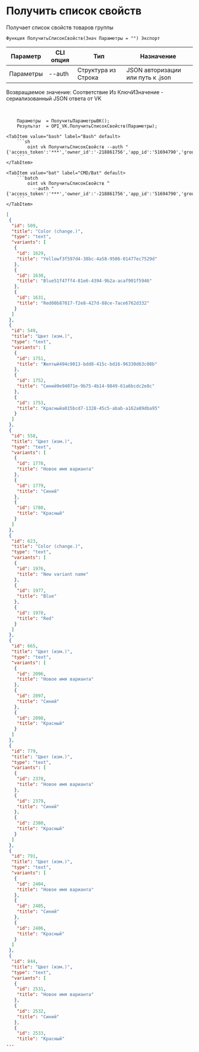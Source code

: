 ﻿---
sidebar_position: 1
---

# Получить список свойств
 Получает список свойств товаров группы



`Функция ПолучитьСписокСвойств(Знач Параметры = "") Экспорт`

  | Параметр | CLI опция | Тип | Назначение |
  |-|-|-|-|
  | Параметры | --auth | Структура из Строка | JSON авторизации или путь к .json |

  
  Возвращаемое значение:   Соответствие Из КлючИЗначение - сериализованный JSON ответа от VK

<br/>




```bsl title="Пример кода"
    Параметры  = ПолучитьПараметрыВК();
    Результат  = OPI_VK.ПолучитьСписокСвойств(Параметры);
```
    

 <Tabs>
  
    <TabItem value="bash" label="Bash" default>
        ```sh
            oint vk ПолучитьСписокСвойств --auth "{'access_token':'***','owner_id':'-218861756','app_id':'51694790','group_id':'218861756'}"
        ```
    </TabItem>
  
    <TabItem value="bat" label="CMD/Bat" default>
        ```batch
            oint vk ПолучитьСписокСвойств ^
              --auth "{'access_token':'***','owner_id':'-218861756','app_id':'51694790','group_id':'218861756'}"
        ```
    </TabItem>
</Tabs>


```json title="Результат"
[
 {
  "id": 509,
  "title": "Color (change.)",
  "type": "text",
  "variants": [
   {
    "id": 1629,
    "title": "Yellowf3f597d4-38bc-4a58-9506-01477ec7529d"
   },
   {
    "id": 1630,
    "title": "Blue51f47ff4-81e6-4394-9b2a-acaf901f5946"
   },
   {
    "id": 1631,
    "title": "Red00b87017-f2e8-427d-88ce-7ace6762d332"
   }
  ]
 },
 {
  "id": 549,
  "title": "Цвет (изм.)",
  "type": "text",
  "variants": [
   {
    "id": 1751,
    "title": "Желтый494c9013-bdd8-415c-bd16-96330d63c08b"
   },
   {
    "id": 1752,
    "title": "Синий9e94071e-9b75-4b14-9849-61a6bcdc2e8c"
   },
   {
    "id": 1753,
    "title": "Красныйa015bcd7-1328-45c5-abab-a162a89dba95"
   }
  ]
 },
 {
  "id": 558,
  "title": "Цвет (изм.)",
  "type": "text",
  "variants": [
   {
    "id": 1778,
    "title": "Новое имя варианта"
   },
   {
    "id": 1779,
    "title": "Синий"
   },
   {
    "id": 1780,
    "title": "Красный"
   }
  ]
 },
 {
  "id": 623,
  "title": "Color (change.)",
  "type": "text",
  "variants": [
   {
    "id": 1976,
    "title": "New variant name"
   },
   {
    "id": 1977,
    "title": "Blue"
   },
   {
    "id": 1978,
    "title": "Red"
   }
  ]
 },
 {
  "id": 665,
  "title": "Цвет (изм.)",
  "type": "text",
  "variants": [
   {
    "id": 2096,
    "title": "Новое имя варианта"
   },
   {
    "id": 2097,
    "title": "Синий"
   },
   {
    "id": 2098,
    "title": "Красный"
   }
  ]
 },
 {
  "id": 779,
  "title": "Цвет (изм.)",
  "type": "text",
  "variants": [
   {
    "id": 2378,
    "title": "Новое имя варианта"
   },
   {
    "id": 2379,
    "title": "Синий"
   },
   {
    "id": 2380,
    "title": "Красный"
   }
  ]
 },
 {
  "id": 791,
  "title": "Цвет (изм.)",
  "type": "text",
  "variants": [
   {
    "id": 2404,
    "title": "Новое имя варианта"
   },
   {
    "id": 2405,
    "title": "Синий"
   },
   {
    "id": 2406,
    "title": "Красный"
   }
  ]
 },
 {
  "id": 844,
  "title": "Цвет (изм.)",
  "type": "text",
  "variants": [
   {
    "id": 2531,
    "title": "Новое имя варианта"
   },
   {
    "id": 2532,
    "title": "Синий"
   },
   {
    "id": 2533,
    "title": "Красный"
...
```
